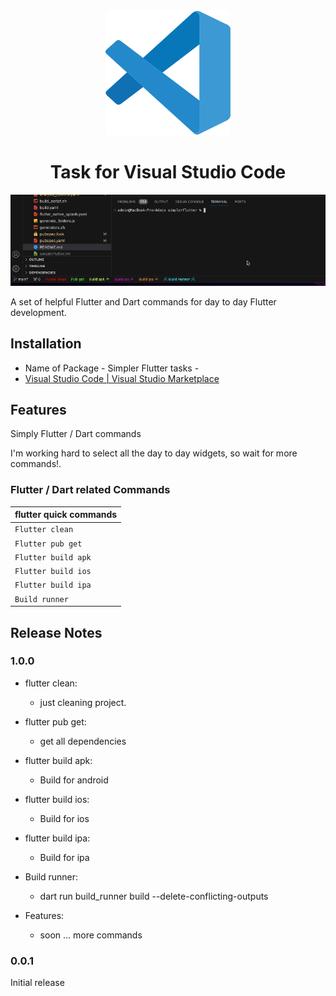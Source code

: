 <div align="center">
<!--   <a href="https://marketplace.visualstudio.com/items?itemName=Eldiyar-Dev.simpler-flutter-tasks", width=350>
    <img src="./images/eldiyar_profile_icon.png" />
  </a> -->
  <a>
    <img src="images/vscode.png"/>
  </a>

  <h1>Task for Visual Studio Code</h1>

</div>

![snippets in action](images/simpler-flutter-tasks-commands.gif)


A set of helpful Flutter and Dart commands for day to day Flutter development.

## Installation

- Name of Package - Simpler Flutter tasks -
- [Visual Studio Code | Visual Studio Marketplace](https://marketplace.visualstudio.com/items?itemName=Eldiyar-Dev.simpler-flutter-tasks)


## Features

Simply Flutter / Dart commands

I'm working hard to select all the day to day widgets, so wait for more commands!.

### Flutter / Dart related Commands

| flutter quick commands   |
| ------------------------------------ |
| `Flutter clean`                      |
| `Flutter pub get`                    |
| `Flutter build apk`                  |
| `Flutter build ios`                  |
| `Flutter build ipa`                  |
| `Build runner`                       |

## Release Notes

### 1.0.0

- flutter clean:
  - just cleaning project.
- flutter pub get:
  - get all dependencies 
- flutter build apk:
  - Build for android
- flutter build ios:
  - Build for ios
- flutter build ipa:
  - Build for ipa
- Build runner:
  - dart run build_runner build --delete-conflicting-outputs

- Features:
  - soon ... more commands

### 0.0.1

Initial release

